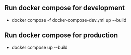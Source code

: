 ## Run docker compose for development

- docker compose -f docker-compose-dev.yml up --build

## Run docker compose for production

- docker compose up --build
